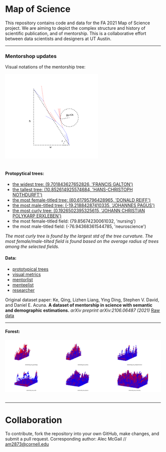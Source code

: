 # Map of Science

This repository contains code and data for the FA 2021 Map of Science project.
We are aiming to depict the complex structure and history of scientific publication, and of mentorship.
This is a collaborative effort between data scientists and designers at UT Austin.

***

### Mentorshop updates

Visual notations of the mentorship tree:

<div>
  <img src="https://github.com/JialingJia/scimap-FA-2021/blob/main/mentorship/tree_annotation.png" width = "300"><br><br>
</div>

#### Protopytical trees:
- [the widest tree: (9.701843627652826, 'FRANCIS  GALTON')](https://github.com/JialingJia/scimap-FA-2021/blob/main/mentorship/prototypical%20tree/widest%20tree.svg)
- [the tallest tree: (10.852614925574684, 'HANS-CHRISTOPH  NOTHDURFT')](https://github.com/JialingJia/scimap-FA-2021/blob/main/mentorship/prototypical%20tree/tallest%20tree.svg)
- [the most female-titled tree: (60.61795796428965, 'DONALD  REIFF')](https://github.com/JialingJia/scimap-FA-2021/blob/main/mentorship/prototypical%20tree/female-tilted%20tree.svg)
- [the most male-titled tree: (-19.21884287410335, 'JOHANNES  PAGUS')](https://github.com/JialingJia/scimap-FA-2021/blob/main/mentorship/prototypical%20tree/male-tilted%20tree.svg)
- [the most curly tree: (0.1926502395325615, 'JOHANN CHRISTIAN POLYKARP ERXLEBEN')](https://github.com/JialingJia/scimap-FA-2021/blob/main/mentorship/prototypical%20tree/curly%20tree.svg)
- the most female-titled field: (79.85674230061032, 'nursing')
- the most male-titled field: (-76.94368361544785, 'neuroscience')

*The most curly tree is found by the largest std of the tree curvature.*
*The most female/male-tilted field is found based on the average radius of trees among the selected fields.*

#### Data:
- [prototypical trees](https://github.com/JialingJia/scimap-FA-2021/tree/main/mentorship/data/proto)
- [visual metrics](https://github.com/JialingJia/scimap-FA-2021/tree/main/mentorship/visual_metrics)
- [mentorlist](https://github.com/JialingJia/scimap-FA-2021/blob/main/mentorship/data/mentoradjacentlist.zip)
- [menteelist](https://github.com/JialingJia/scimap-FA-2021/blob/main/mentorship/data/menteeadjacentlist.zip)
- [researcher](https://github.com/JialingJia/scimap-FA-2021/blob/main/mentorship/data/researcherGender1.zip)

Original dataset paper: Ke, Qing, Lizhen Liang, Ying Ding, Stephen V. David, and Daniel E. Acuna. **A dataset of mentorship in science with semantic and demographic estimations.** *arXiv preprint arXiv:2106.06487 (2021)* [Raw data](https://zenodo.org/record/4917086)

***

#### Forest:
<div align='center'>
  <img src="https://github.com/JialingJia/scimap-FA-2021/blob/main/mentorship/visualization/6_discipline.png" width = "800"><br><br>
</div>

***

# Collaboration

To contribute, fork the repository into your own GitHub, make changes, and submit a pull request.
Corresponding author: Alec McGail // am2873@cornell.edu

